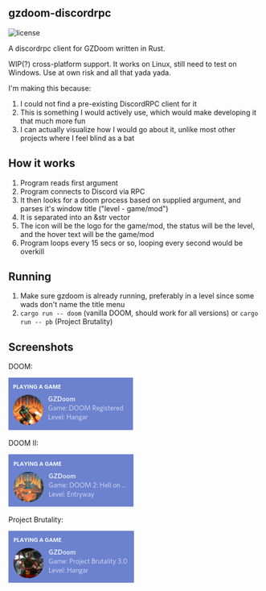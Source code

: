 ## gzdoom-discordrpc

![license](https://img.shields.io/badge/license-public%20domain-green)

A discordrpc client for GZDoom written in Rust.

WIP(?) cross-platform support. It works on Linux, still need to test on Windows. Use at own risk and all that yada yada.

I'm making this because:

1. I could not find a pre-existing DiscordRPC client for it
2. This is something I would actively use, which would make developing it that much more fun
3. I can actually visualize how I would go about it, unlike most other projects where I feel blind as a bat

## How it works

1. Program reads first argument
2. Program connects to Discord via RPC
3. It then looks for a doom process based on supplied argument, and parses it's window title ("level - game/mod")
4. It is separated into an &str vector
5. The icon will be the logo for the game/mod, the status will be the level, and the hover text will be the game/mod
6. Program loops every 15 secs or so, looping every second would be overkill

## Running

1. Make sure gzdoom is already running, preferably in a level since some wads don't name the title menu
3. `cargo run -- doom` (vanilla DOOM, should work for all versions) or `cargo run -- pb` (Project Brutality)

## Screenshots

DOOM:

![DOOM](images/doom.png?raw=true "DOOM")

DOOM II:

![DOOM II](images/doom_ii.png?raw=true "DOOM II")

Project Brutality:

![Project Brutality](images/pb.png?raw=true "Project Brutality")
